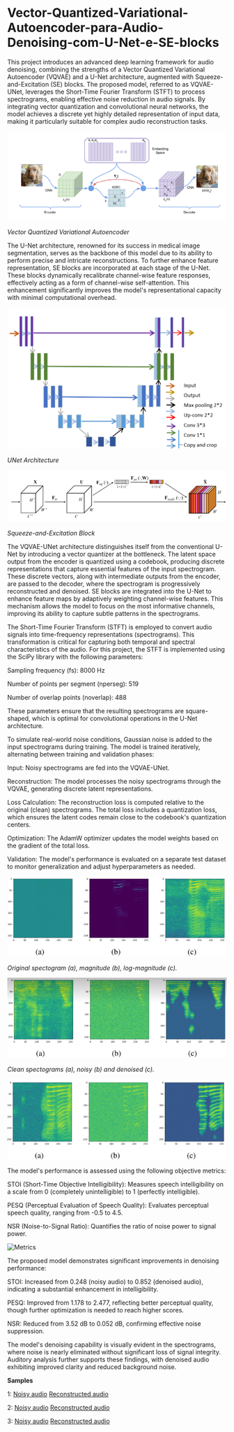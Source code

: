 # Vector-Quantized-Variational-Autoencoder-para-Audio-Denoising-com-U-Net-e-SE-blocks
This project introduces an advanced deep learning framework for audio denoising, combining the strengths of a Vector Quantized Variational Autoencoder (VQVAE) and a U-Net architecture, augmented with Squeeze-and-Excitation (SE) blocks. The proposed model, referred to as VQVAE-UNet, leverages the Short-Time Fourier Transform (STFT) to process spectrograms, enabling effective noise reduction in audio signals. By integrating vector quantization and convolutional neural networks, the model achieves a discrete yet highly detailed representation of input data, making it particularly suitable for complex audio reconstruction tasks.

![Vector Quantized Variational Autoencoder](images/VQVAE.png)

*Vector Quantized Variational Autoencoder*


The U-Net architecture, renowned for its success in medical image segmentation, serves as the backbone of this model due to its ability to perform precise and intricate reconstructions. To further enhance feature representation, SE blocks are incorporated at each stage of the U-Net. These blocks dynamically recalibrate channel-wise feature responses, effectively acting as a form of channel-wise self-attention. This enhancement significantly improves the model's representational capacity with minimal computational overhead.

![U-Net](images/unet.png)

*UNet Architecture*

![SE-Blocks](images/se.png)

*Squeeze-and-Excitation Block*

The VQVAE-UNet architecture distinguishes itself from the conventional U-Net by introducing a vector quantizer at the bottleneck. The latent space output from the encoder is quantized using a codebook, producing discrete representations that capture essential features of the input spectrogram. These discrete vectors, along with intermediate outputs from the encoder, are passed to the decoder, where the spectrogram is progressively reconstructed and denoised.
SE blocks are integrated into the U-Net to enhance feature maps by adaptively weighting channel-wise features. This mechanism allows the model to focus on the most informative channels, improving its ability to capture subtle patterns in the spectrograms.

The Short-Time Fourier Transform (STFT) is employed to convert audio signals into time-frequency representations (spectrograms). This transformation is critical for capturing both temporal and spectral characteristics of the audio. For this project, the STFT is implemented using the SciPy library with the following parameters:

Sampling frequency (fs): 8000 Hz

Number of points per segment (nperseg): 519

Number of overlap points (noverlap): 488


These parameters ensure that the resulting spectrograms are square-shaped, which is optimal for convolutional operations in the U-Net architecture.

To simulate real-world noise conditions, Gaussian noise is added to the input spectrograms during training. The model is trained iteratively, alternating between training and validation phases:

Input: Noisy spectrograms are fed into the VQVAE-UNet.

Reconstruction: The model processes the noisy spectrograms through the VQVAE, generating discrete latent representations.

Loss Calculation: The reconstruction loss is computed relative to the original (clean) spectrograms. The total loss includes a quantization loss, which ensures the latent codes remain close to the codebook's quantization centers.

Optimization: The AdamW optimizer updates the model weights based on the gradient of the total loss.

Validation: The model's performance is evaluated on a separate test dataset to monitor generalization and adjust hyperparameters as needed.


![](images/logmagnitude.png)

*Original spectogram (a), magnitude (b), log-magnitude (c).*


![](images/ex1.png)

*Clean spectograms (a), noisy (b) and denoised (c).*

![](images/ex2.png)

The model's performance is assessed using the following objective metrics:

STOI (Short-Time Objective Intelligibility): Measures speech intelligibility on a scale from 0 (completely unintelligible) to 1 (perfectly intelligible).

PESQ (Perceptual Evaluation of Speech Quality): Evaluates perceptual speech quality, ranging from -0.5 to 4.5.

NSR (Noise-to-Signal Ratio): Quantifies the ratio of noise power to signal power.


![Metrics](images/Métricas.png)

The proposed model demonstrates significant improvements in denoising performance:

STOI: Increased from 0.248 (noisy audio) to 0.852 (denoised audio), indicating a substantial enhancement in intelligibility.

PESQ: Improved from 1.178 to 2.477, reflecting better perceptual quality, though further optimization is needed to reach higher scores.

NSR: Reduced from 3.52 dB to 0.052 dB, confirming effective noise suppression.


The model's denoising capability is visually evident in the spectrograms, where noise is nearly eliminated without significant loss of signal integrity. Auditory analysis further supports these findings, with denoised audio exhibiting improved clarity and reduced background noise.

**Samples**

1: [Noisy audio](audios/noisy_audio1.wav)
[Reconstructed audio](audios/denoised_audio1.wav)

2: [Noisy audio](audios/noised_audio2.wav)
[Reconstructed audio](audios/denoised_audio2.wav)

3: [Noisy audio](audios/noised_audio3.wav)
[Reconstructed audio](audios/denoised_audio3.wav)

